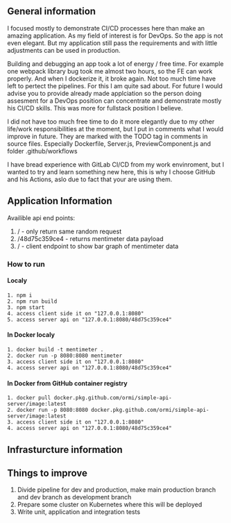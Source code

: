 ## General information

I focused mostly to demonstrate CI/CD processes here than make an amazing application. As my field of interest is for DevOps. So the app is not even elegant.
But my application still pass the requirements and with little adjustments can be used in production.

Building and debugging an app took a lot of energy / free time. For example one webpack library bug took me almost two hours, so the FE can work properly. And when I dockerize it, it broke again. Not too much time have left to pertect the pipelines. For this I am quite sad about.
For future I would advise you to provide already made applciation so the person doing assesment for a DevOps position can concentrate and demonstrate mostly his CI/CD skills. This was more for fullstack position I believe.

I did not have too much free time to do it more elegantly due to my other life/work responsibilities at the moment, but I put in comments what I would improve in future. They are marked with the TODO tag in comments in source files. Especially Dockerfile, Server.js, PreviewComponent.js and folder .github/workflows

I have bread experience with GitLab CI/CD from my work envinroment, but I wanted to try and learn something new here, this is why I choose GitHub and his Actions, aslo due to fact that your are using them.

## Application Information

Availible api end points:
1. /<random> - only return same random request
2. /48d75c359ce4 - returns mentimeter data payload
3. / - client endpoint to show bar graph of mentimeter data

### How to run

#### Localy

```
1. npm i
2. npm run build
3. npm start
4. access client side it on "127.0.0.1:8080"
5. access server api on "127.0.0.1:8080/48d75c359ce4"
```

#### In Docker localy

```
1. docker build -t mentimeter .
2. docker run -p 8080:8080 mentimeter
3. access client side it on "127.0.0.1:8080"
4. access server api on "127.0.0.1:8080/48d75c359ce4"
```

#### In Docker from GitHub container registry

```
1. docker pull docker.pkg.github.com/ormi/simple-api-server/image:latest
2. docker run -p 8080:8080 docker.pkg.github.com/ormi/simple-api-server/image:latest
3. access client side it on "127.0.0.1:8080"
4. access server api on "127.0.0.1:8080/48d75c359ce4"
```

## Infrasturcture information

## Things to improve

1. Divide pipeline for dev and production, make main production branch and dev branch as development branch
2. Prepare some cluster on Kubernetes where this will be deployed
3. Write unit, application and integration tests

